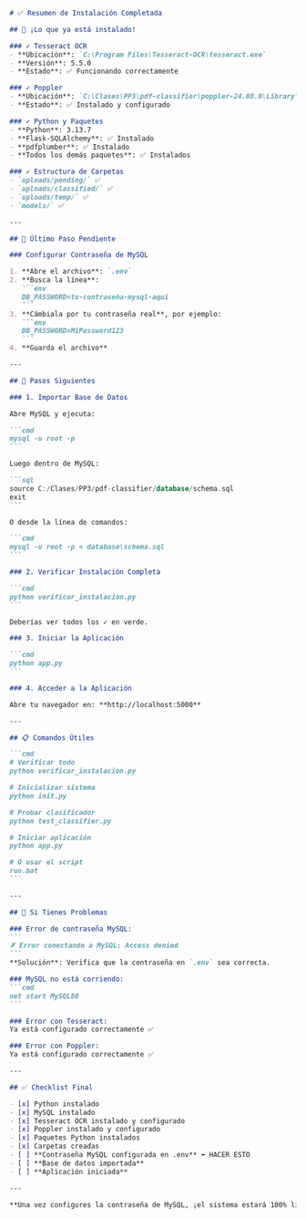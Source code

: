 ````markdown
# ✅ Resumen de Instalación Completada

## 🎉 ¡Lo que ya está instalado!

### ✓ Tesseract OCR
- **Ubicación**: `C:\Program Files\Tesseract-OCR\tesseract.exe`
- **Versión**: 5.5.0
- **Estado**: ✅ Funcionando correctamente

### ✓ Poppler
- **Ubicación**: `C:\Clases\PP3\pdf-classifier\poppler-24.08.0\Library\bin`
- **Estado**: ✅ Instalado y configurado

### ✓ Python y Paquetes
- **Python**: 3.13.7
- **Flask-SQLAlchemy**: ✅ Instalado
- **pdfplumber**: ✅ Instalado
- **Todos los demás paquetes**: ✅ Instalados

### ✓ Estructura de Carpetas
- `uploads/pending/` ✅
- `uploads/classified/` ✅
- `uploads/temp/` ✅
- `models/` ✅

---

## 📝 Último Paso Pendiente

### Configurar Contraseña de MySQL

1. **Abre el archivo**: `.env`
2. **Busca la línea**:
   ```env
   DB_PASSWORD=tu-contraseña-mysql-aqui
   ```
3. **Cámbiala por tu contraseña real**, por ejemplo:
   ```env
   DB_PASSWORD=MiPassword123
   ```
4. **Guarda el archivo**

---

## 🚀 Pasos Siguientes

### 1. Importar Base de Datos

Abre MySQL y ejecuta:

```cmd
mysql -u root -p
```

Luego dentro de MySQL:

```sql
source C:/Clases/PP3/pdf-classifier/database/schema.sql
exit
```

O desde la línea de comandos:

```cmd
mysql -u root -p < database\schema.sql
```

### 2. Verificar Instalación Completa

```cmd
python verificar_instalacion.py
```

Deberías ver todos los ✓ en verde.

### 3. Iniciar la Aplicación

```cmd
python app.py
```

### 4. Acceder a la Aplicación

Abre tu navegador en: **http://localhost:5000**

---

## 📋 Comandos Útiles

```cmd
# Verificar todo
python verificar_instalacion.py

# Inicializar sistema
python init.py

# Probar clasificador
python test_classifier.py

# Iniciar aplicación
python app.py

# O usar el script
run.bat
```

---

## 🔧 Si Tienes Problemas

### Error de contraseña MySQL:
```
✗ Error conectando a MySQL: Access denied
```
**Solución**: Verifica que la contraseña en `.env` sea correcta.

### MySQL no está corriendo:
```cmd
net start MySQL80
```

### Error con Tesseract:
Ya está configurado correctamente ✅

### Error con Poppler:
Ya está configurado correctamente ✅

---

## ✅ Checklist Final

- [x] Python instalado
- [x] MySQL instalado  
- [x] Tesseract OCR instalado y configurado
- [x] Poppler instalado y configurado
- [x] Paquetes Python instalados
- [x] Carpetas creadas
- [ ] **Contraseña MySQL configurada en .env** ⬅️ HACER ESTO
- [ ] **Base de datos importada**
- [ ] **Aplicación iniciada**

---

**Una vez configures la contraseña de MySQL, ¡el sistema estará 100% listo para usar!** 🎉

````
